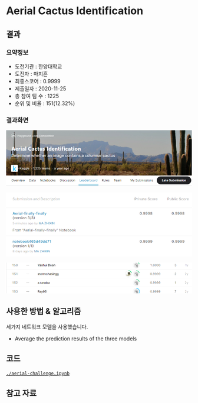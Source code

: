 # Aerial Cactus Identification

## 결과

### 요약정보

- 도전기관 : 한양대학교
- 도전자 : 마지흔
- 최종스코어 : 0.9999
- 제출일자 : 2020-11-25
- 총 참여 팀 수 : 1225
- 순위 및 비율 : 151(12.32%)

### 결과화면

![title](./img/title.png)

![score](./img/score.png)

![leaderboard](./img/leaderboard.png)

## 사용한 방법 & 알고리즘

세가지 네트워크 모델을 사용했습니다.

- Average the prediction results of the three models

## 코드

[`./aerial-challenge.ipynb`](./aerial-challenge.ipynb)

## 참고 자료
